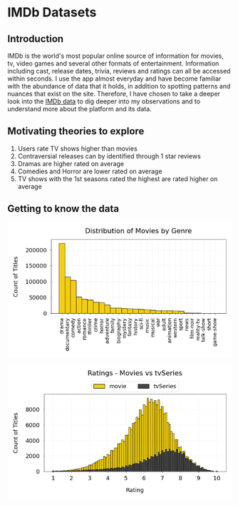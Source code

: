 # IMDb Datasets 

## Introduction

IMDb is the world's most popular online source of information for movies, tv, video games and several other formats of entertainment. Information including cast, release dates, trivia, reviews and ratings can all be accessed within seconds. I use the app almost everyday and have become familiar with the abundance of data that it holds, in addition to spotting patterns and nuances that exist on the site. Therefore, I have chosen to take a deeper look into the [IMDb data](https://www.imdb.com/interfaces/) to dig deeper into my observations and to understand more about the platform and its data.

## Motivating theories to explore

1. Users rate TV shows higher than movies
2. Contraversial releases can by identified through 1 star reviews
3. Dramas are higher rated on average 
4. Comedies and Horror are lower rated on average
5. TV shows with the 1st seasons rated the highest are rated higher on average

## Getting to know the data

![alt text](https://github.com/omarley95/imdb-data/blob/main/images/MoviesByGenre.png?raw=true)


![alt text](https://github.com/omarley95/imdb-data/blob/main/images/RatingsMoviesVsTvSeriesNew.png?raw=true)
